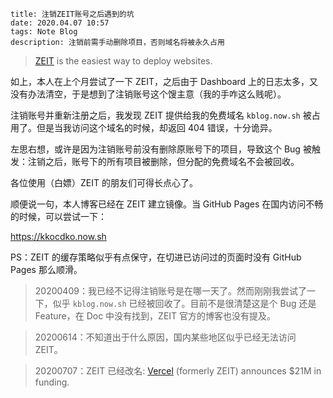 ```
title: 注销ZEIT账号之后遇到的坑
date: 2020.04.07 10:57
tags: Note Blog
description: 注销前需手动删除项目，否则域名将被永久占用
```

> [ZEIT](https://zeit.co) is the easiest way to deploy websites.

如上，本人在上个月尝试了一下 ZEIT，之后由于 Dashboard 上的日志太多，又没有办法清空，于是想到了注销账号这个馊主意（我的手咋这么贱呢）。

注销账号并重新注册之后，我发现 ZEIT 提供给我的免费域名 `kblog.now.sh` 被占用了。但是当我访问这个域名的时候，却返回 404 错误，十分诡异。

左思右想，或许是因为注销账号前没有删除原账号下的项目，导致这个 Bug 被触发：注销之后，账号下的所有项目被删除，但分配的免费域名不会被回收。

各位使用（白嫖）ZEIT 的朋友们可得长点心了。

顺便说一句，本人博客已经在 ZEIT 建立镜像。当 GitHub Pages 在国内访问不畅的时候，可以尝试一下：

<https://kkocdko.now.sh>

PS：ZEIT 的缓存策略似乎有点保守，在切进已访问过的页面时没有 GitHub Pages 那么顺滑。

> 20200409：我已经不记得注销账号是在哪一天了。然而刚刚我尝试了一下，似乎 `kblog.now.sh` 已经被回收了。目前不是很清楚这是个 Bug 还是 Feature，在 Doc 中没有找到，ZEIT 官方的博客也没有提及。

> 20200614：不知道出于什么原因，国内某些地区似乎已经无法访问 ZEIT。

> 20200707：ZEIT 已经改名: [Vercel](https://vercel.com) (formerly ZEIT) announces $21M in funding.
